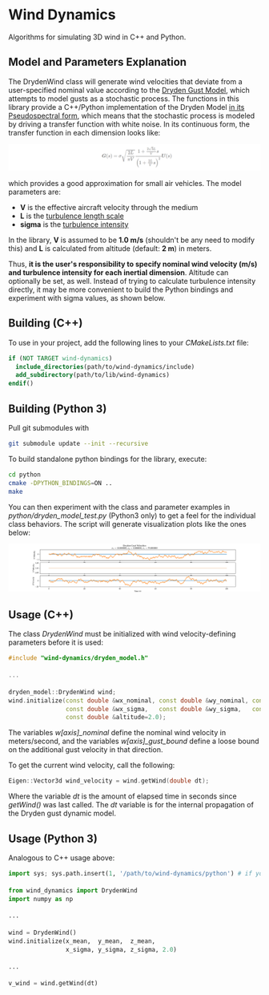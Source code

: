 # Wind Dynamics

Algorithms for simulating 3D wind in C++ and Python.

## Model and Parameters Explanation

The DrydenWind class will generate wind velocities that deviate from a user-specified nominal value according to the [Dryden Gust Model](https://en.wikipedia.org/wiki/Dryden_Wind_Turbulence_Model), which attempts to model gusts as a stochastic process. The functions in this library provide a C++/Python implementation of the Dryden Model [in its Pseudospectral form](https://en.wikipedia.org/wiki/Dryden_Wind_Turbulence_Model#Spectral_Factorization), which means that the stochastic process is modeled by driving a transfer function with white noise. In its continuous form, the transfer function in each dimension looks like:

![transfer function](doc/gust_model_tf.png)

which provides a good approximation for small air vehicles. The model parameters are:

- **V** is the effective aircraft velocity through the medium
- **L** is the [turbulence length scale](https://www.cfd-online.com/Wiki/Turbulence_length_scale)
- **sigma** is the [turbulence intensity](https://www.cfd-online.com/Wiki/Turbulence_intensity)

In the library, **V** is assumed to be **1.0 m/s** (shouldn't be any need to modify this) and **L** is calculated from altitude (default: **2 m**) in meters.

Thus, **it is the user's responsibility to specify nominal wind velocity (m/s) and turbulence intensity for each inertial dimension**. Altitude can optionally be set, as well. Instead of trying to calculate turbulence intensity directly, it may be more convenient to build the Python bindings and experiment with sigma values, as shown below.

## Building (C++)

To use in your project, add the following lines to your *CMakeLists.txt* file:

```cmake
if (NOT TARGET wind-dynamics)
  include_directories(path/to/wind-dynamics/include)
  add_subdirectory(path/to/lib/wind-dynamics)
endif()
```

## Building (Python 3)

Pull git submodules with 

```bash
git submodule update --init --recursive
```

To build standalone python bindings for the library, execute:

```bash
cd python
cmake -DPYTHON_BINDINGS=ON ..
make
```

You can then experiment with the class and parameter examples in *python/dryden\_model\_test.py* (Python3 only) to get a feel for the individual class behaviors. The script will generate visualization plots like the ones below:

![dryden](doc/dryden.png)

## Usage (C++)

The class *DrydenWind* must be initialized with wind velocity-defining parameters before it is used:

```c++
#include "wind-dynamics/dryden_model.h"

...

dryden_model::DrydenWind wind;
wind.initialize(const double &wx_nominal, const double &wy_nominal, const double &wz_nominal,
                const double &wx_sigma,   const double &wy_sigma,   const double &wz_sigma,
                const double &altitude=2.0);
```

The variables *w[axis]\_nominal* define the nominal wind velocity in meters/second, and the variables *w[axis]\_gust\_bound* define a loose bound on the additional gust velocity in that direction.

To get the current wind velocity, call the following:

```c++
Eigen::Vector3d wind_velocity = wind.getWind(double dt);
```

Where the variable *dt* is the amount of elapsed time in seconds since *getWind()* was last called. The *dt* variable is for the internal propagation of the Dryden gust dynamic model.

## Usage (Python 3)

Analogous to C++ usage above:

```python
import sys; sys.path.insert(1, '/path/to/wind-dynamics/python') # if your script is not in the wind-dynamics/python directory

from wind_dynamics import DrydenWind
import numpy as np

...

wind = DrydenWind()
wind.initialize(x_mean,  y_mean,  z_mean, 
                x_sigma, y_sigma, z_sigma, 2.0)

...

v_wind = wind.getWind(dt)
```

